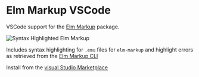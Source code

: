 # Elm Markup VSCode

VSCode support for the [Elm Markup](https://package.elm-lang.org/packages/mdgriffith/elm-markup/latest/) package.


![Syntax Highlighted Elm Markup](https://github.com/mdgriffith/elm-markup/blob/master/examples/highlighted-code.png?raw=true)

Includes syntax highlighting for `.emu` files for `elm-markup` and highlight errors as retrieved from the [Elm Markup CLI](https://github.com/mdgriffith/elm-markup-cli)


Install from the [visual Studio Marketplace](https://marketplace.visualstudio.com/items?itemName=mdgriffith.elm-markup-vscode)


